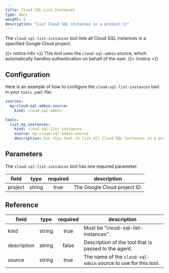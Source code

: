 ```yaml
---
title: Cloud SQL List Instances
type: docs
weight: 1
description: "List Cloud SQL instances in a project.\n"
---
```


The `cloud-sql-list-instances` tool lists all Cloud SQL instances in a specified
Google Cloud project.

{{< notice info >}}
This tool uses the `cloud-sql-admin` source, which automatically handles
authentication on behalf of the user.
{{< /notice >}}

## Configuration

Here is an example of how to configure the `cloud-sql-list-instances` tool in
your `tools.yaml` file:

```yaml
sources:
  my-cloud-sql-admin-source:
    kind: cloud-sql-admin

tools:
  list_my_instances:
    kind: cloud-sql-list-instances
    source: my-cloud-sql-admin-source
    description: Use this tool to list all Cloud SQL instances in a project.
```

## Parameters

The `cloud-sql-list-instances` tool has one required parameter:

| **field** | **type** | **required** | **description**              |
| --------- | :------: | :----------: | ---------------------------- |
| project   |  string  |     true     | The Google Cloud project ID. |

## Reference

| **field**   | **type** | **required** | **description**                                                |
|-------------|:--------:|:------------:|----------------------------------------------------------------|
| kind        |  string  |     true     | Must be "cloud-sql-list-instances".                            |
| description |  string  |    false     | Description of the tool that is passed to the agent.           |
| source      |  string  |     true     | The name of the `cloud-sql-admin` source to use for this tool. |
